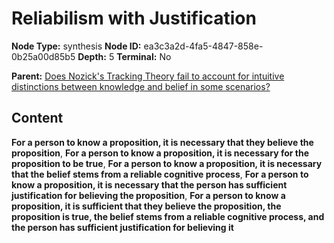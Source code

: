 # Reliabilism with Justification

**Node Type:** synthesis
**Node ID:** ea3c3a2d-4fa5-4847-858e-0b25a00d85b5
**Depth:** 5
**Terminal:** No

**Parent:** [Does Nozick's Tracking Theory fail to account for intuitive distinctions between knowledge and belief in some scenarios?](does-nozicks-tracking-theory-fail-to-account-for-intuitive-distinctions-between-knowledge-and-belief-in-some-scenarios-antithesis-4de8296d-3a82-4225-8387-f1f514b8ad4c.md)

## Content

**For a person to know a proposition, it is necessary that they believe the proposition**, **For a person to know a proposition, it is necessary for the proposition to be true**, **For a person to know a proposition, it is necessary that the belief stems from a reliable cognitive process**, **For a person to know a proposition, it is necessary that the person has sufficient justification for believing the proposition**, **For a person to know a proposition, it is sufficient that they believe the proposition, the proposition is true, the belief stems from a reliable cognitive process, and the person has sufficient justification for believing it**
